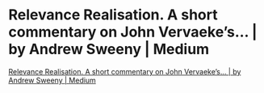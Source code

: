 # Relevance Realisation. A short commentary on John Vervaeke’s… | by Andrew Sweeny | Medium
[Relevance Realisation. A short commentary on John Vervaeke’s… | by Andrew Sweeny | Medium](https://andrewpgsweeny.medium.com/relevance-realisation-f7ec5066fde5)

<!-- #Readable -->

<!-- {BearID:038E113A-39AD-40E5-A17D-BEF29318362D-77888-00000342A224915B} -->
